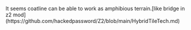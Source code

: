 <p>It seems coatline can be able to work as amphibious terrain.[like bridge in z2 mod](https://github.com/hackedpassword/Z2/blob/main/HybridTileTech.md)</p>
